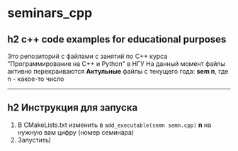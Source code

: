 # seminars_cpp
h2 c++ code examples for educational purposes 
-----------------------------------
Это репозиторий с файлами с занятий по C++ курса "Программирование на C++ и Python" в НГУ
На данный момент файлы активно перекраиваются
**Актульные** файлы с текущего года: **sem n**, где n - какое-то число 
***
h2 Инструкция для запуска
-----------------------------------
1. В CMakeLists.txt изменить в ```add_executable(semn semn.cpp)``` **n** на нужную вам цифру (номер семинара)
2. Запустить)
